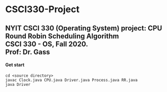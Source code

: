 # CSCI330-Project
NYIT CSCI 330 (Operating System) project: CPU Round Robin Scheduling Algorithm
<br>
CSCI 330 - OS, Fall 2020. 
<br>
Prof: Dr. Gass
---
#### Get start
```
cd <source directory>
javac Clock.java CPU.java Driver.java Process.java RR.java
java Driver
```